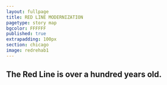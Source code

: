 ```yaml
---
layout: fullpage
title: RED LINE MODERNIZATION
pagetype: story map
bgcolor: FFFFFF
published: true
extrapadding: 100px
section: chicago
image: redrehab1
---
```


## The Red Line is over a hundred years old.

